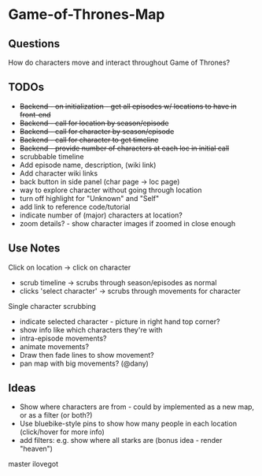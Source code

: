 # Game-of-Thrones-Map

## Questions
How do characters move and interact throughout Game of Thrones?

## TODOs
- ~~Backend - on initialization - get all episodes w/ locations to have in front-end~~
- ~~Backend - call for location by season/episode~~
- ~~Backend - call for character by season/episode~~
- ~~Backend - call for character to get timeline~~
- ~~Backend - provide number of characters at each loc in initial call~~
- scrubbable timeline
- Add episode name, description, (wiki link)
- Add character wiki links
- back button in side panel (char page -> loc page)
- way to explore character without going through location
- turn off highlight for "Unknown" and "Self"
- add link to reference code/tutorial
- indicate number of (major) characters at location?
- zoom details? - show character images if zoomed in close enough

## Use Notes
Click on location -> click on character
- scrub timeline -> scrubs through season/episodes as normal
- clicks 'select character' -> scrubs through movements for character

Single character scrubbing
- indicate selected character - picture in right hand top corner?
- show info like which characters they're with
- intra-episode movements?
- animate movements?
- Draw then fade lines to show movement?
- pan map with big movements? (@dany)

## Ideas
- Show where characters are from - could by implemented as a new map, or as a filter (or both?)
- Use bluebike-style pins to show how many people in each location (click/hover for more info)
- add filters: e.g. show where all starks are (bonus idea - render "heaven")


master
ilovegot
